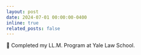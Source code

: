```yaml
---
layout: post
date: 2024-07-01 00:00:00-0400
inline: true
related_posts: false
---
```


🎉 Completed my LL.M. Program at Yale Law School.
